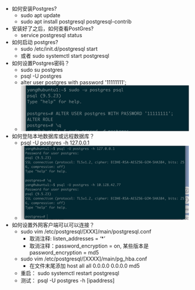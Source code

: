 * 如何安装Postgres?
  * sudo apt update
  * sudo apt install postgresql postgresql-contrib
* 安装好了之后，如何查看PostGres?
  * service postgresql status
* 如何启动 postgres?
  * sudo /etc/init.d/postgresql start 
  * 或者 sudo systemctl start postgresql
* 如何设置Postgres密码？
  * sudo su postgres
  * psql -U postgres
  * alter user postgres with password '11111111';
  * ![](./password-set.png)
* 如何登陆本地数据库或远程数据库？
  * psql -U postgres -h 127.0.0.1
  * ![](./postgres-login.png)
* 如何设置外网客户端可以可以连接？
  * sudo vim /etc/postgresql/[XXX]/main/postgresql.conf
    *  取消注释: listen_addresses = ‘*’
    *  取消注释：password_encryption = on, 某些版本是password_encryption = md5
  * sudo vim /etc/postgresql/[XXXX]/main/pg_hba.conf
    * 在文件末尾添加 host all all 0.0.0.0 0.0.0.0 md5
  * 重启： sudo systemctl restart postgresql
  * 测试： psql -U postgres -h [ipaddress]